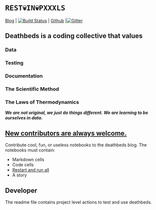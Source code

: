 
# `REST💀IN💀PXXXLS`

[Blog](http://nbviewer.jupyter.org/github/deathbeds/deathbeds.github.io/tree/master/deathbeds/) | [![Build Status](https://travis-ci.org/deathbeds/deathbeds.github.io.svg?branch=master)](https://travis-ci.org/deathbeds/deathbeds.github.io) | [Github](https://github.com/deathbeds) |[![Gitter]( 
https://badges.gitter.im/deathbeds.png)](https://gitter.im/deathbeds/Lobby)

## Deathbeds is a coding collective that values

### Data
### Testing
### Documentation
### The Scientific Method
### The Laws of Thermodynamics

_**We are not original, we just do things different.  We are learning to be ourselves in data.**_

## [New contributors are always welcome.](https://github.com/deathbeds/deathbeds.github.io)

Contribute cool, fun, or useless notebooks to the deathbeds blog.  The notebooks must contain:

* Markdown cells
* Code cells
* [Restart and run all](http://nbviewer.jupyter.org/github/deathbeds/deathbeds.github.io/blob/master/deathbeds/2018-07-31-Testing-notebooks.ipynb)
* A story

## Developer

The readme file contains project level actions to test and use deathbeds.
